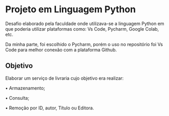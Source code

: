 # Projeto em Linguagem Python
Desafio elaborado pela faculdade onde utilizava-se a linguagem Python em  que poderia utilizar plataformas como: Vs Code, Pycharm, Google Colab, etc.

Da minha parte, foi escolhido o Pycharm, porém o uso no repositório foi Vs Code para melhor conexão com a plataforma Github.

##

## Objetivo 
Elaborar um serviço de livraria cujo objetivo era realizar:

• Armazenamento;

• Consulta;

• Remoção por ID, autor, Título ou Editora.

##

